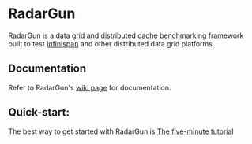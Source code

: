 # RadarGun
RadarGun is a data grid and distributed cache benchmarking framework built to test [Infinispan](http://www.infinispan.org) and other distributed data grid platforms.

## Documentation
Refer to RadarGun's [wiki page](https://github.com/radargun/radargun/wiki) for documentation.

## Quick-start:
The best way to get started with RadarGun is [The five-minute tutorial](https://github.com/radargun/radargun/wiki/Five-Minute-Tutorial)



